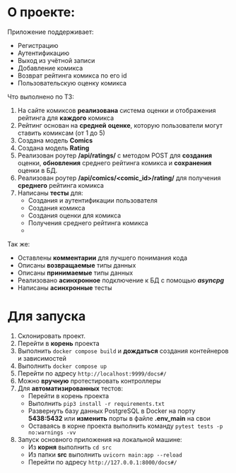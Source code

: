 # О проекте:
Приложение поддерживает:
 - Регистрацию
 - Аутентификацию
 - Выход из учётной записи
 - Добавление комикса
 - Возврат рейтинга комикса по его id
 - Пользовательскую оценку комикса

Что выполнено по  ТЗ:
1. На сайте комиксов  **реализована** система оценки и отображения рейтинга для **каждого** комикса
2. Рейтинг  основан на **средней** **оценке**, которую пользователи могут ставить комиксам (от 1 до 5)
3. Создана модель **Comics**
4. Создана модель **Rating**
5. Реализован роутер **/api/ratings/** с методом POST для  **создания** оценки, **обновления** среднего рейтинга комикса и **сохранения** оценки в БД.
6. Реализован роутер **/api/comics/<comic_id>/rating/** для получения **среднего** рейтинга комикса
7. Написаны **тесты** для:
	- Создания и аутентификации пользователя
	- Создания комикса
	- Создания оценки для комикса
	- Получения среднего рейтинга комикса
	- 
Так же:
-   Оставлены  **комментарии**  для лучшего понимания кода
-   Описаны  **возвращаемые**  типы данных
-   Описаны  **принимаемые**  типы данных
- Реализовано **асинхронное** подключение к БД с помощью ***asyncpg***
- Написаны **асинхронные** тесты

# Для запуска

1. Склонировать проект.
2. Перейти в **корень** проекта
3. Выполнить `docker compose build` и **дождаться** создания контейнеров и зависимостей
4. Выполнить `docker compose up`
5. Перейти по адресу `http://localhost:9999/docs#/`
6. Можно **вручную** протестировать контроллеры
7. Для **автоматизированных** тестов:
	- Перейти в корень проекта
	- Выполнить `pip3 install -r requirements.txt`
	- Развернуть базу данных PostgreSQL в Docker на порту **5438:5432** или **изменить** порты в файле **.env_main** на свои
	- Оставаясь в корне проекта выполнить команду `pytest tests -p no:warnings -vv`
8. Запуск основного приложения на локальной машине:
	- Из **корня** выполнить `cd src`
	- Из папки **src** выполнить `uvicorn main:app --reload`
	- Перейти по адресу `http://127.0.0.1:8000/docs#/`